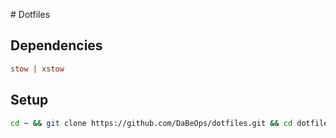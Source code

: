 # Dotfiles


## Dependencies

```ini
stow | xstow
```

## Setup

```bash
cd ~ && git clone https://github.com/DaBeOps/dotfiles.git && cd dotfiles && stow .
```
